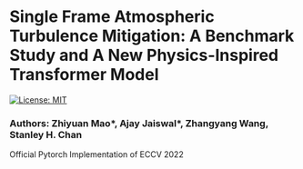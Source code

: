 # Single Frame Atmospheric Turbulence Mitigation: A Benchmark Study and A New Physics-Inspired Transformer Model
[![License: MIT](https://img.shields.io/badge/License-MIT-green.svg)](https://opensource.org/licenses/MIT)

### Authors: Zhiyuan Mao*, Ajay Jaiswal*, Zhangyang Wang, Stanley H. Chan
Official Pytorch Implementation of ECCV 2022 
